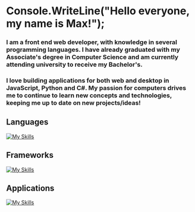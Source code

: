 # Console.WriteLine("Hello everyone, my name is Max!");

### I am a front end web developer, with knowledge in several programming languages. I have already graduated with my Associate's degree in Computer Science and am currently attending university to receive my Bachelor's.

### I love building applications for both web and desktop in JavaScript, Python and C#. My passion for computers drives me to continue to learn new concepts and technologies, keeping me up to date on new projects/ideas!

## Languages 

[![My Skills](https://skillicons.dev/icons?i=js,html,css,python,bash,cs)](https://skillicons.dev)

## Frameworks

[![My Skills](https://skillicons.dev/icons?i=django,express)](https://skillicons.dev)

## Applications

[![My Skills](https://skillicons.dev/icons?i=vscode,visualstudio,godot)](https://skillicons.dev)

<!--
**batchelormaxdb/batchelormaxdb** is a ✨ _special_ ✨ repository because its `README.md` (this file) appears on your GitHub profile.

Here are some ideas to get you started:

- 🔭 I’m currently working on ...
- 🌱 I’m currently learning ...
- 👯 I’m looking to collaborate on ...
- 🤔 I’m looking for help with ...
- 💬 Ask me about ...
- 📫 How to reach me: ...
- 😄 Pronouns: ...
- ⚡ Fun fact: ...
-->
